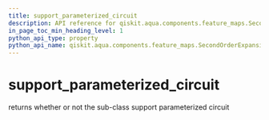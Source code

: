 ```yaml
---
title: support_parameterized_circuit
description: API reference for qiskit.aqua.components.feature_maps.SecondOrderExpansion.support_parameterized_circuit
in_page_toc_min_heading_level: 1
python_api_type: property
python_api_name: qiskit.aqua.components.feature_maps.SecondOrderExpansion.support_parameterized_circuit
---
```


# support\_parameterized\_circuit

returns whether or not the sub-class support parameterized circuit

